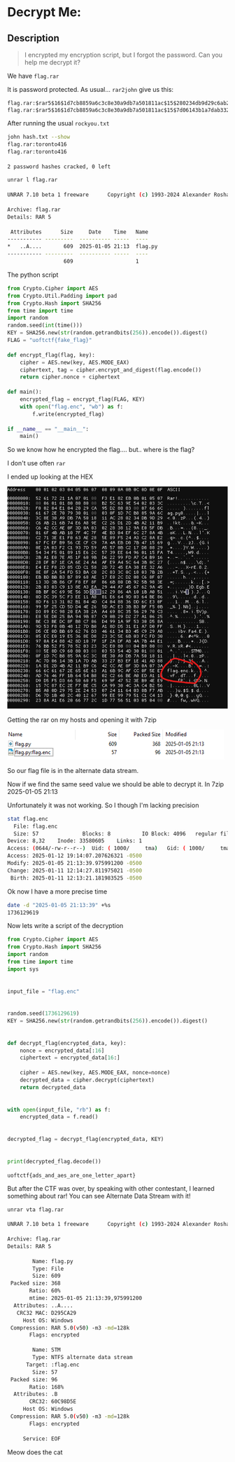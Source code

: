 # Decrypt Me:

## Description
>I encrypted my encryption script, but I forgot the password. Can you help me decrypt it?

We have `flag.rar`

It is password protected. As usual... `rar2john`
give us this:

```
flag.rar:$rar5$16$1d7cb8859a6c3c8e30a9db7a501811ac$15$280234db9d29c6ab216b74e6a89ec226$8$d12d4ba211b9c642
flag.rar:$rar5$16$1d7cb8859a6c3c8e30a9db7a501811ac$15$7d06143b1a7dab3327b3ef1e41ad881a$8$d12d4ba211b9c64
```

After running the usual `rockyou.txt`

```bash
john hash.txt --show
flag.rar:toronto416
flag.rar:toronto416

2 password hashes cracked, 0 left
```

```bash
unrar l flag.rar

UNRAR 7.10 beta 1 freeware      Copyright (c) 1993-2024 Alexander Roshal

Archive: flag.rar
Details: RAR 5

 Attributes      Size     Date    Time   Name
----------- ---------  ---------- -----  ----
*   ..A....       609  2025-01-05 21:13  flag.py
----------- ---------  ---------- -----  ----
                  609                    1
```

The python script

```python
from Crypto.Cipher import AES
from Crypto.Util.Padding import pad
from Crypto.Hash import SHA256
from time import time
import random
random.seed(int(time()))
KEY = SHA256.new(str(random.getrandbits(256)).encode()).digest()
FLAG = "uoftctf{fake_flag}"

def encrypt_flag(flag, key):
    cipher = AES.new(key, AES.MODE_EAX)
    ciphertext, tag = cipher.encrypt_and_digest(flag.encode())
    return cipher.nonce + ciphertext

def main():
    encrypted_flag = encrypt_flag(FLAG, KEY)
    with open("flag.enc", "wb") as f:
        f.write(encrypted_flag)

if __name__ == "__main__":
    main()
```

So we know how he encrypted the flag.... but.. where is the flag?

I don't use often `rar`

I ended up looking at the HEX

![alt text](img/bytes.png)

Getting the rar on my hosts and opening it with 7zip

![alt text](img/7zip.png)

So our flag file is in the alternate data stream. 

Now if we find the same seed value we should be able to decrypt it. 
In 7zip 2025-01-05 21:13

Unfortunately it was not working. So I though I'm lacking precision

```bash
stat flag.enc 
  File: flag.enc
  Size: 57              Blocks: 8          IO Block: 4096   regular file
Device: 8,32    Inode: 33580605    Links: 1
Access: (0644/-rw-r--r--)  Uid: ( 1000/     tma)   Gid: ( 1000/     tma)
Access: 2025-01-12 19:14:07.207626321 -0500
Modify: 2025-01-05 21:13:39.975991200 -0500
Change: 2025-01-11 12:14:27.811975021 -0500
 Birth: 2025-01-11 12:13:21.181983525 -0500
 ```

Ok now I have a more precise time

```bash
date -d "2025-01-05 21:13:39" +%s
1736129619
```

Now lets write a script of the decryption


```python
from Crypto.Cipher import AES
from Crypto.Hash import SHA256
import random
from time import time
import sys


input_file = "flag.enc"


random.seed(1736129619)
KEY = SHA256.new(str(random.getrandbits(256)).encode()).digest()


def decrypt_flag(encrypted_data, key):
    nonce = encrypted_data[:16] 
    ciphertext = encrypted_data[16:]  
    
    cipher = AES.new(key, AES.MODE_EAX, nonce=nonce)
    decrypted_data = cipher.decrypt(ciphertext)
    return decrypted_data


with open(input_file, "rb") as f:
    encrypted_data = f.read()


decrypted_flag = decrypt_flag(encrypted_data, KEY)


print(decrypted_flag.decode())
```

`uoftctf{ads_and_aes_are_one_letter_apart}`

But after the CTF was over, by speaking with other contestant, I learned something about rar!
You can see Alternate Data Stream with it!
``` bash
unrar vta flag.rar

UNRAR 7.10 beta 1 freeware      Copyright (c) 1993-2024 Alexander Roshal

Archive: flag.rar
Details: RAR 5

        Name: flag.py
        Type: File
        Size: 609
 Packed size: 368
       Ratio: 60%
       mtime: 2025-01-05 21:13:39,975991200
  Attributes: ..A....
   CRC32 MAC: D295CA29
     Host OS: Windows
 Compression: RAR 5.0(v50) -m3 -md=128k
       Flags: encrypted 

        Name: STM
        Type: NTFS alternate data stream
      Target: :flag.enc
        Size: 57
 Packed size: 96
       Ratio: 168%
  Attributes: .B
       CRC32: 60C98D5E
     Host OS: Windows
 Compression: RAR 5.0(v50) -m3 -md=128k
       Flags: encrypted 

     Service: EOF
```

Meow does the cat